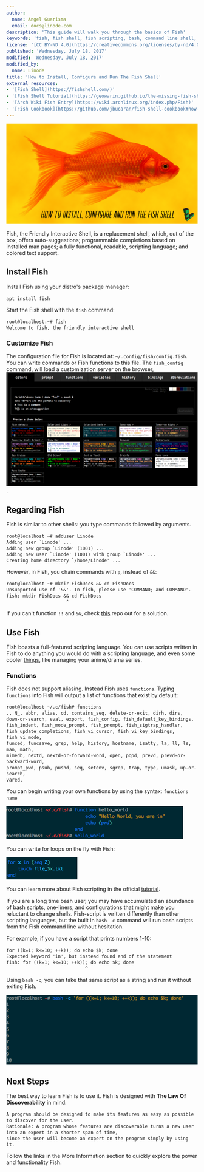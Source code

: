 ```yaml
---
author:
  name: Angel Guarisma
  email: docs@linode.com
description: 'This guide will walk you through the basics of Fish' 
keywords: 'fish, fish shell, fish scripting, bash, command line shell, The Friendly Interactive Shell'
license: '[CC BY-ND 4.0](https://creativecommons.org/licenses/by-nd/4.0)'
published: 'Wednesday, July 18, 2017'
modified: 'Wednesday, July 18, 2017'
modified_by: 
  name: Linode
title: 'How to Install, Configure and Run The Fish Shell' 
external_resources:
- '[Fish Shell](https://fishshell.com/)'
- '[Fish Shell Tutorial](https://geowarin.github.io/the-missing-fish-shell-tutorial.html)'
- '[Arch Wiki Fish Entry](https://wiki.archlinux.org/index.php/Fish)'
- '[Fish Cookbook](https://github.com/jbucaran/fish-shell-cookbook#how-to-find-my-current-location-in-fish)'
---
```


![fish_banner](/docs/assets/fish/fish_banner.png)

Fish, the Friendly Interactive Shell, is a replacement shell, which, out of the box, offers auto-suggestions; programmable completions based on installed man pages; a fully functional, readable, scripting language; and colored text support.


## Install Fish

Install Fish using your distro's package manager: 

	apt install fish 

Start the Fish shell with the `fish` command: 

	root@localhost:~# fish
	Welcome to fish, the friendly interactive shell
	
### Customize Fish

The configuration file for Fish is located at: `~/.config/fish/config.fish`. You can write commands or Fish functions to this file. The `fish_config` command, will load a customization server on the browser, ![fish_config](/docs/assets/fish/fish_config.png).


## Regarding Fish

Fish is similar to other shells: you type commands followed by arguments. 

	root@localhost ~# adduser Linode
	Adding user `Linode' ...
	Adding new group `Linode' (1001) ...
	Adding new user `Linode' (1001) with group `Linode' ...
	Creating home directory `/home/Linode' ...

However, in Fish, you chain commands with `;`, instead of `&&`: 

	root@localhost ~# mkdir FishDocs && cd FishDocs
	Unsupported use of '&&'. In fish, please use 'COMMAND; and COMMAND'.
	fish: mkdir FishDocs && cd FishDocs
	                      ^

If you can't function `!!` and `&&`, check [this](https://github.com/fish-shell/fish-shell/wiki/Bash-Refugees) repo out for a solution.

						  
## Use Fish

Fish boasts a full-featured scripting language. You can use scripts written in Fish to do anything you would do with a scripting language, and even some cooler [things](https://github.com/onodera-punpun/neet), like managing your anime/drama series.


### Functions
Fish does not support aliasing. Instead Fish uses `functions`. Typing `functions` into Fish will output a list of functions that exist by default:


	root@localhost ~/.c/fish# functions
	., N_, abbr, alias, cd, contains_seq, delete-or-exit, dirh, dirs,
	down-or-search, eval, export, fish_config, fish_default_key_bindings,
	fish_indent, fish_mode_prompt, fish_prompt, fish_sigtrap_handler,
	fish_update_completions, fish_vi_cursor, fish_vi_key_bindings, fish_vi_mode,
	funced, funcsave, grep, help, history, hostname, isatty, la, ll, ls, man, math,
	mimedb, nextd, nextd-or-forward-word, open, popd, prevd, prevd-or-backward-word,
	prompt_pwd, psub, pushd, seq, setenv, sgrep, trap, type, umask, up-or-search,
	vared,

You can begin writing your own functions by using the syntax: `functions name`

![fish_functions](/docs/assets/fish/fish_functions.png)

You can write for loops on the fly with Fish:

![fish_for](/docs/assets/fish/fish_for.png)
 
You can learn more about Fish scripting in the official [tutorial](https://fishshell.com/docs/current/tutorial.html).
	                             
								                  
If you are a long time bash user, you may have accumulated an abundance of bash scripts, one-liners, and configurations that might make you reluctant to change shells. Fish-script is written differently than other scripting languages, but the built in `bash -c` command will run bash scripts from the Fish command line without hesitation. 

For example, if you have a script that prints numbers 1-10:

	for ((k=1; k<=10; ++k)); do echo $k; done
	Expected keyword 'in', but instead found end of the statement
	fish: for ((k=1; k<=10; ++k)); do echo $k; done
	                             ^

Using `bash -c`, you can take that same script as a string and run it without exiting Fish. 

![fish_script](/docs/assets/fish/fish_script.png)
	
	
## Next Steps 

The best way to learn Fish is to use it. Fish is designed with **The Law Of Discoverability** in mind:

	A program should be designed to make its features as easy as possible to discover for the user.
	Rationale: A program whose features are discoverable turns a new user into an expert in a shorter span of time,
	since the user will become an expert on the program simply by using it.
	
Follow the links in the More Information section to quickly explore the power and functionality Fish.
